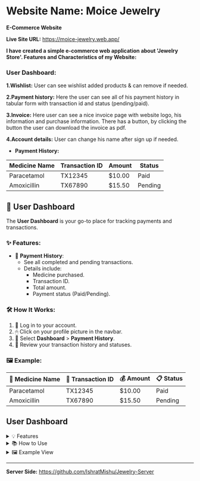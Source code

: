 # Website Name: Moice Jewelry
**E-Commerce Website**

**Live Site URL:** https://moice-jewelry.web.app/

**I have created a simple e-commerce web application about 'Jewelry Store'. Features and Characteristics of my
Website:**

### User Dashboard:
  
  **1.Wishlist:** User can see wishlist added products & can remove if needed.
  
  **2.Payment history:** Here the user can see all of his payment history in tabular form
    with transaction id and status (pending/paid).
  
  **3.Invoice:** Here user can see a nice invoice page with website logo, his
    information and purchase information. There has a button, by clicking the button
    the user can download the invoice as pdf.
  
  **4.Account details:** User can change his name after sign up if needed.

  - **Payment History:**




| Medicine Name | Transaction ID   | Amount | Status   |
| ------------- | ---------------- | ------ | -------- |
| Paracetamol   | TX12345          | $10.00 | Paid     |
| Amoxicillin   | TX67890          | $15.50 | Pending  |





## 🚀 User Dashboard

The **User Dashboard** is your go-to place for tracking payments and transactions.

### ✨ Features:
- 📜 **Payment History**:  
  - See all completed and pending transactions.
  - Details include:
    - Medicine purchased.
    - Transaction ID.
    - Total amount.
    - Payment status (Paid/Pending).

### 🛠 How It Works:
1. 🔑 Log in to your account.
2. 🖱 Click on your profile picture in the navbar.
3. 📂 Select **Dashboard** > **Payment History**.
4. 📝 Review your transaction history and statuses.

### 🖼 Example:
| 💊 Medicine Name | 🔗 Transaction ID | 💰 Amount | 📋 Status |
| ---------------- | ----------------- | --------- | --------- |
| Paracetamol      | TX12345           | $10.00    | Paid      |
| Amoxicillin      | TX67890           | $15.50    | Pending   |



## User Dashboard

<details>
<summary>💡 Features</summary>

- **Payment History:**
  - View all past transactions.
  - Includes details like:
    - Medicine name.
    - Transaction ID.
    - Total amount.
    - Payment status (Paid/Pending).

</details>

<details>
<summary>📚 How to Use</summary>

1. Log in to your account.
2. Click your profile picture in the navbar.
3. Select **Dashboard** from the dropdown menu.
4. Navigate to **Payment History** to review your records.

</details>

<details>
<summary>🖼 Example View</summary>

| Medicine Name | Transaction ID   | Amount | Status   |
| ------------- | ---------------- | ------ | -------- |
| Paracetamol   | TX12345          | $10.00 | Paid     |
| Amoxicillin   | TX67890          | $15.50 | Pending  |

</details>






___
**Server Side:** https://github.com/IshratMishu/Jewelry-Server
